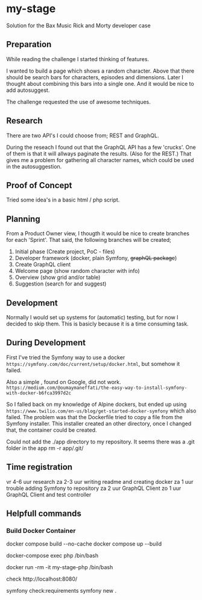 # my-stage
Solution for the Bax Music Rick and Morty developer case

## Preparation

While reading the challenge I started thinking of features.

I wanted to build a page which shows a random character.
Above that there should be search bars for characters, episodes and dimensions.
Later I thought about combining this bars into a single one.
And it would be nice to add autosuggest.

The challenge requested the use of awesome techniques.

## Research

There are two API's I could choose from; REST and GraphQL. 

During the reseach I found out that the GraphQL API has a few 'crucks'.
One of them is that it will allways paginate the results. (Also for the REST.)
That gives me a problem for gathering all character names, which could be used in the autosuggestion.

## Proof of Concept

Tried some idea's in a basic html / php script.

## Planning

From a Product Owner view, I thougth it would be nice to create branches for each 'Sprint'.
That said, the following branches will be created;

1. Initial phase (Create project, PoC - files)
1. Developer framework (docker, plain Symfony, ~~graphQL package~~)
1. Create GraphQL client
1. Welcome page (show random character with info)
1. Overview (show grid and/or table)
1. Suggestion (search for and suggest)

## Development

Normally I would set up systems for (automatic) testing, but for now I decided to skip them. 
This is basicly because it is a time consuming task.


## During Development

First I've tried the Symfony way to use a docker `https://symfony.com/doc/current/setup/docker.html`, but somehow it failed.

Also a simple , found on Google, did not work.
`https://medium.com/@oumaymaneffati/the-easy-way-to-install-symfony-with-docker-b6fca3997d2c`

So I falled back on my knowledge of Alpine dockers, but ended up using `https://www.twilio.com/en-us/blog/get-started-docker-symfony` which also failed. The problem was that the Dockerfile tried to copy a file from the Symfony installer. This installer created an other directory, once I changed that, the container could be created.

Could not add the ./app directory to my repository. It seems there was a .git folder in the app
rm -r app/.git/

## Time registration
vr 4-6 uur research
za 2-3 uur writing readme and creating docker
za 1 uur trouble adding Symfony to repository
za 2 uur GraphQL Client
zo 1 uur GraphQL Client and test controller


## Helpfull commands
### Build Docker Container
docker compose build --no-cache
docker compose up --build

docker-compose exec php /bin/bash

docker run -rm -it my-stage-php /bin/bash

check http://localhost:8080/

symfony check:requirements
symfony new .